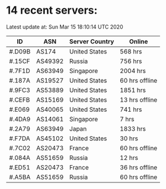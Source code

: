 # 14 recent servers:

Latest update at: Sun Mar 15 18:10:14 UTC 2020

| ID | ASN | Server Country | Online |
| -- | --- | -------------- | ------ |
| #.D09B | AS174 | United States | 568 hrs |
| #.15CF | AS49392 | Russia | 756 hrs |
| #.7F1D | AS63949 | Singapore | 2004 hrs |
| #.187A | AS19527 | United States | 60 hrs offline |
| #.9FC3 | AS53889 | United States | 1851 hrs |
| #.CEFB | AS15169 | United States | 13 hrs offline |
| #.E069 | AS40065 | United States | 741 hrs |
| #.4DA9 | AS14061 | Singapore | 7 hrs |
| #.2A79 | AS63949 | Japan | 1833 hrs |
| #.F7DA | AS45102 | United States | 30 hrs |
| #.7C02 | AS20473 | France | 60 hrs offline |
| #.084A | AS51659 | Russia | 12 hrs |
| #.ED51 | AS20473 | France | 36 hrs offline |
| #.A5BA | AS51659 | Russia | 60 hrs offline |

